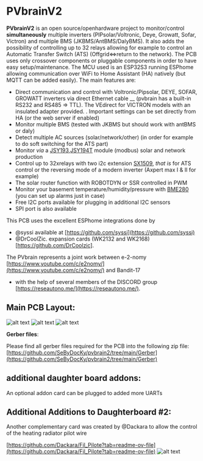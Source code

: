 # PVbrainV2

__PVbrainV2__ is an open source/openhardware project to monitor/control __simultaneously__ multiple inverters (PIPsolar/Voltronic, Deye, Growatt, Sofar, Victron)  and multiple BMS (JKBMS/AntBMS/DalyBMS). It also adds the possibility of controlling up to 32 relays allowing for example to control an Automatic Transfer Switch (ATS) (Offgrid<=>return to the network). The PCB uses only crossover components or pluggable components in order to have easy setup/maintenance. The MCU used is an ESP32S3 running ESPhome allowing communication over WiFi to Home Assistant (HA) natively (but MQTT can be added easily). The main features are:

- Direct communication and control with Voltronic/Pipsolar, DEYE, SOFAR, GROWATT inverters via direct Ethernet cable __ (pvbrain has a built-in RS232 and RS485  => TTL). The VEdirect for VICTRON models with an insulated adapter provided. . Important settings can be set directly from HA (or the web server if enabled)
- Monitor multiple BMS (tested with JKBMS but should work with antBMS or daly)
- Detect multiple AC sources  (solar/network/other) (in order for example to do soft switching for the ATS part)
- Monitor _via_ a [JSY193](https://fr.aliexpress.com/item/1005006220451517.html?spm=a2g0o.productlist.main.1.78731a7aFJMRab&algo_pvid=552f0790-5e87-49c8-8cc2-274276f6b2df&algo_exp_id=552f0790-5e87-49c8-8cc2-274276f6b2df-0&pdp_npi=4%40dis%21USD%2135.69%2132.68%21%21%2135.69%2132.68%21%402101ec1f17069201312747675eceea%2112000036341169137%21sea%21US%210%21AB&curPageLogUid=saUns3hFYlyz&utparam-url=scene%3Asearch%7Cquery_from%3A&gatewayAdapt=glo2fra4itemAdapt),[JSY194T](https://fr.aliexpress.com/item/4000382480848.html?spm=a2g0o.productlist.main.1.49ae3a38yMlTmz&algo_pvid=53b28988-3d2b-4d38-93da-d7b98b42a03f&algo_exp_id=53b28988-3d2b-4d38-93da-d7b98b42a03f-0&pdp_npi=4%40dis%21EUR%2123.38%2117.38%21%21%2124.83%2118.46%21%402103252e17069202002873876e2fef%2110000001562590000%21sea%21FR%210%21AB&curPageLogUid=WCEPp2SqOtZ3&utparam-url=scene%3Asearch%7Cquery_from%3A) module (modbus) solar and network production
- Control up to 32xrelays with two i2c extension [SX1509](https://esphome.io/components/sx1509), _that is_ for ATS control or the reversing mode of a modern inverter (Axpert max I & II for example)
- The solar router function with ROBOTDYN or SSR controlled in PWM
- Monitor your basement temperature/humidity/pressure with [BME280](https://esphome.io/components/sensor/bme280) (you can set up alarms just in case)
- Free I2C ports available for plugging in additional I2C sensors
- SPI port is also available

This PCB uses the excellent ESPhome integrations done by
- @syssi available at [https://github.com/syssi](https://github.com/syssi)
- @DrCoolZic. expansion cards (WK2132 and WK2168)  [https://github.com/DrCoolzic].

The PVbrain represents a joint work between e-2-nomy [https://www.youtube.com/c/e2nomy/](https://www.youtube.com/c/e2nomy/) and Bandit-17
- with the help of several members of the DISCORD group [https://reseautono.me/](https://reseautono.me/).

## __Main PCB Layout__:

![alt text](https://github.com/SeByDocKy/pvbrain2/blob/main/pictures/top%20side%20with%20wk2168.png)
![alt text](https://github.com/SeByDocKy/pvbrain2/blob/main/pictures/bottom%20side%20with%20wk2168.png)
![alt text](https://github.com/SeByDocKy/pvbrain2/blob/main/pictures/3D%20view%20with%20wk2168.png)

__Gerber files__:

Please find all gerber files required for the PCB into the following zip file:
[https://github.com/SeByDocKy/pvbrain2/tree/main/Gerber](https://github.com/SeByDocKy/pvbrain2/tree/main/Gerber)

## __additional daughter board addons__:

An optional addon card can be plugged to added more UARTs 

## __Additional Additions to Daughterboard #2__:

Another complementary card was created by @Dackara to allow the control of the heating radiator pilot wire

[https://github.com/Dackara/Fil_Pilote?tab=readme-ov-file](https://github.com/Dackara/Fil_Pilote?tab=readme-ov-file)
![alt text](https://github.com/Dackara/Fil_Pilote/blob/main/Image/Photo/IMG_3848.JPG)
